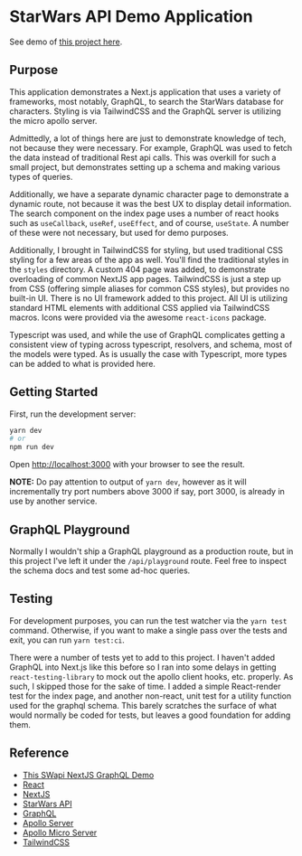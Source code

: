 # StarWars API Demo Application

See demo of [this project here](https://swapi-nextjs-graphql.vercel.app/).

## Purpose

This application demonstrates a Next.js application that uses a variety of
frameworks, most notably, GraphQL, to search the StarWars database for
characters. Styling is via TailwindCSS and the GraphQL server is utilizing the
micro apollo server.

Admittedly, a lot of things here are just to demonstrate knowledge of tech, not
because they were necessary. For example, GraphQL was used to fetch the data
instead of traditional Rest api calls. This was overkill for such a small
project, but demonstrates setting up a schema and making various types of
queries.

Additionally, we have a separate dynamic character page to demonstrate a dynamic
route, not because it was the best UX to display detail information. The search
component on the index page uses a number of react hooks such as `useCallback`,
`useRef`, `useEffect`, and of course, `useState`. A number of these were not
necessary, but used for demo purposes.

Additionally, I brought in TailwindCSS for styling, but used traditional CSS
styling for a few areas of the app as well. You'll find the traditional styles
in the `styles` directory. A custom 404 page was added, to demonstrate
overloading of common NextJS app pages. TailwindCSS is just a step up from CSS
(offering simple aliases for common CSS styles), but provides no built-in UI.
There is no UI framework added to this project. All UI is utilizing standard
HTML elements with additional CSS applied via TailwindCSS macros. Icons were
provided via the awesome `react-icons` package.

Typescript was used, and while the use of GraphQL complicates getting a
consistent view of typing across typescript, resolvers, and schema, most of the
models were typed. As is usually the case with Typescript, more types can be
added to what is provided here.

## Getting Started

First, run the development server:

```bash
yarn dev
# or
npm run dev
```

Open [http://localhost:3000](http://localhost:3000) with your browser to see the
result.

**NOTE:** Do pay attention to output of `yarn dev`, however as it will
incrementally try port numbers above 3000 if say, port 3000, is already in use
by another service.

## GraphQL Playground

Normally I wouldn't ship a GraphQL playground as a production route, but in this
project I've left it under the `/api/playground` route. Feel free to inspect the
schema docs and test some ad-hoc queries.

## Testing

For development purposes, you can run the test watcher via the `yarn test`
command. Otherwise, if you want to make a single pass over the tests and exit,
you can run `yarn test:ci`.

There were a number of tests yet to add to this project. I haven't added GraphQL
into Next.js like this before so I ran into some delays in getting
`react-testing-library` to mock out the apollo client hooks, etc. properly. As
such, I skipped those for the sake of time. I added a simple React-render test
for the index page, and another non-react, unit test for a utility function used
for the graphql schema. This barely scratches the surface of what would normally
be coded for tests, but leaves a good foundation for adding them.

## Reference

-   [This SWapi NextJS GraphQL Demo](https://swapi-nextjs-graphql.vercel.app/)
-   [React](https://reactjs.org/)
-   [NextJS](https://nextjs.org/)
-   [StarWars API](https://swapi.dev/)
-   [GraphQL](https://graphql.org/)
-   [Apollo Server](https://www.apollographql.com/docs/apollo-server/)
-   [Apollo Micro Server](https://www.npmjs.com/package/apollo-server-micro)
-   [TailwindCSS](https://tailwindcss.com/)
